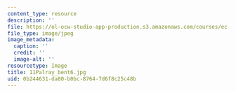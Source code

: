 ```yaml
---
content_type: resource
description: ''
file: https://ol-ocw-studio-app-production.s3.amazonaws.com/courses/ec-721-wheelchair-design-in-developing-countries-spring-2009/0b244631da80b0bc87647d6f8c25c48b_11Palray_bent6.jpg
file_type: image/jpeg
image_metadata:
  caption: ''
  credit: ''
  image-alt: ''
resourcetype: Image
title: 11Palray_bent6.jpg
uid: 0b244631-da80-b0bc-8764-7d6f8c25c48b
---
```

